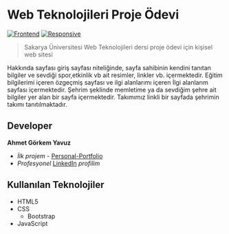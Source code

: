 # Web Teknolojileri Proje Ödevi
[![Frontend][Frontend-image]][Frontend-url]
[![Responsive][Responsive-image]][Responsive-url]

> Sakarya Üniversitesi Web Teknolojileri dersi proje ödevi için kişisel web sitesi

Hakkında sayfası giriş sayfası niteliğinde, sayfa sahibinin kendini tanıtan bilgiler ve  sevdiği spor,etkinlik vb ait resimler, linkler vb. içermektedir.
Eğitim bilgilerimi içeren özgeçmiş sayfası ve ilgi alanlarımı içeren İlgi alanlarım sayfası içermektedir.
Şehrim şeklinde memletime ya da sevdiğim şehre ait bilgiler yer alan bir sayfa içermektedir.
Takımımız linkli bir sayfada şehrimin takımı tanıtılmaktadır.

## Developer

**Ahmet Görkem Yavuz**

* *İlk projem* - [Personal-Portfolio][repo-url]
* *Profesyonel* [LinkedIn][linkedin-url] *profilim*

## Kullanılan Teknolojiler

* HTML5
* CSS
  * Bootstrap
* JavaScript

[linkedin-url]: https://www.linkedin.com/in/ahmetgorkemyavuz
[repo-url]: https://github.com/ahmtgrkem/Personal-Portfolio
[Frontend-image]: https://img.shields.io/badge/Frontend-Backend-orange
[Frontend-url]: https://img.shields.io/badge/Frontend-Backend-orange
[Responsive-image]: https://img.shields.io/badge/Responsive-97c900
[Responsive-url]: https://img.shields.io/badge/Responsive-97c900
